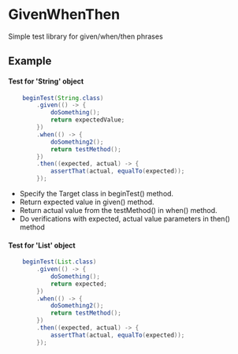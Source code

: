 # GivenWhenThen
Simple test library for given/when/then phrases

## Example
#### Test for 'String' object

```java
    beginTest(String.class)
        .given(() -> {
            doSomething();
            return expectedValue;
        })
        .when(() -> {
            doSomething2();
            return testMethod();
        })
        .then((expected, actual) -> {
            assertThat(actual, equalTo(expected));
        });
```

* Specify the Target class in beginTest() method.
* Return expected value in given() method. <br/>
* Return actual value from the testMethod() in when() method. <br/>
* Do verifications with expected, actual value parameters in then() method

#### Test for 'List' object
```java
    beginTest(List.class)
        .given(() -> {
            doSomething();
            return expected;
        })
        .when(() -> {
            doSomething2();
            return testMethod();
        })
        .then((expected, actual) -> {
            assertThat(actual, equalTo(expected));
        });
```

  
